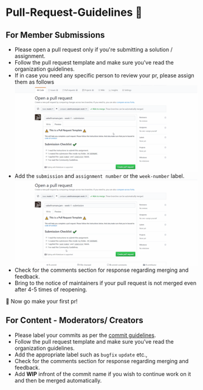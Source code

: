 # Pull-Request-Guidelines :lock_with_ink_pen:

## For Member Submissions
- Please open a pull request only if you're submitting a solution / assignment.
- Follow the pull request template and make sure you've read the organization guidelines.
- If in case you need any specific person to review your pr, please assign them as follows
![Review/Assignment to Specific](graphics/addingreviewer.gif)
- Add the ```submission``` and ```assignment number``` or the ```week-number``` label.
![Adding Labels](graphics/addinglabels.gif)
- Check for the comments section for response regarding merging and feedback.
- Bring to the notice of maintainers if your pull request is not merged even after 4-5 times of reopening.


:tada: Now go make your first pr!

## For Content - Moderators/ Creators

- Please label your commits as per the [commit guidelines]().
- Follow the pull request template and make sure you've read the organization guidelines.
- Add the appropriate label such as ```bugfix``` ```update``` etc.,
- Check for the comments section for response regarding merging and feedback.
- Add **WIP** infront of the commit name if you wish to continue work on it and then be merged automatically.

